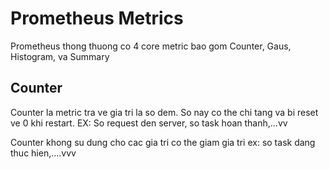 # Prometheus Metrics
 Prometheus thong thuong co 4 core metric bao gom
 Counter,
 Gaus, 
 Histogram,
 va Summary
 ## Counter
 Counter la metric tra ve gia tri la so dem. So nay co the chi tang va bi reset ve 0 khi restart. EX: So request den server, so task hoan thanh,...vv

 Counter khong su dung cho cac gia tri co the giam gia tri
ex: so task dang thuc hien,....vvv
##